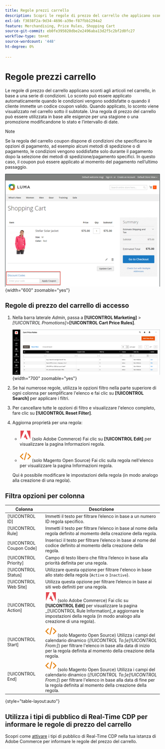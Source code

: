 ```yaml
---
title: Regole prezzi carrello
description: Scopri le regole di prezzo del carrello che applicano sconti agli articoli nel carrello in base a una serie di condizioni.
exl-id: f3038f2a-9d34-4696-a39e-f87fbb1294a2
feature: Merchandising, Price Rules, Shopping Cart
source-git-commit: eb0fe395020dbe2e2496aba13d2f5c2bf2d0fc27
workflow-type: tm+mt
source-wordcount: '448'
ht-degree: 0%

---
```


# Regole prezzi carrello

Le regole di prezzo del carrello applicano sconti agli articoli nel carrello, in base a una serie di condizioni. Lo sconto può essere applicato automaticamente quando le condizioni vengono soddisfatte o quando il cliente immette un codice coupon valido. Quando applicato, lo sconto viene visualizzato nel carrello sotto il subtotale. Una regola di prezzo del carrello può essere utilizzata in base alle esigenze per una stagione o una promozione modificandone lo stato e l’intervallo di date.

>[!NOTE]
>
>Se la regola del carrello coupon dispone di condizioni che specificano le opzioni di pagamento, ad esempio alcuni metodi di spedizione o di pagamento, le condizioni vengono soddisfatte solo durante il pagamento dopo la selezione dei metodi di spedizione/pagamento specifici. In questo caso, il coupon può essere applicato al momento del pagamento nell’ultimo passaggio.

![Vetrina di esempio - carrello applica coupon](./assets/storefront-cart-apply-coupon.png){width="600" zoomable="yes"}

## Regole di prezzo del carrello di accesso

1. Nella barra laterale _Admin_, passa a **[!UICONTROL Marketing]** > _[!UICONTROL Promotions]_>**[!UICONTROL Cart Price Rules]**.

   ![Regola prezzo carrello](./assets/price-rule-cart.png){width="700" zoomable="yes"}

1. Se hai numerose regole, utilizza le opzioni filtro nella parte superiore di ogni colonna per semplificare l&#39;elenco e fai clic su **[!UICONTROL Search]** per applicare i filtri.

1. Per cancellare tutte le opzioni di filtro e visualizzare l&#39;elenco completo, fare clic su **[!UICONTROL Reset Filter]**.

1. Aggiorna proprietà per una regola:

   - ![Adobe Commerce](../assets/adobe-logo.svg) (solo Adobe Commerce) Fai clic su **[!UICONTROL Edit]** per visualizzare la pagina Informazioni regola.

   - ![Magento Open Source](../assets/open-source.svg) (solo Magento Open Source) Fai clic sulla regola nell&#39;elenco per visualizzare la pagina Informazioni regola.

   Qui è possibile modificare le impostazioni della regola (in modo analogo alla creazione di una regola).

## Filtra opzioni per colonna

| Colonna | Descrizione |
|--- |--- |
| [!UICONTROL ID] | Immetti il testo per filtrare l’elenco in base a un numero ID regola specifico. |
| [!UICONTROL Rule] | Immetti il testo per filtrare l’elenco in base al nome della regola definito al momento della creazione della regola. |
| [!UICONTROL Coupon Code] | Inserisci il testo per filtrare l’elenco in base al nome del codice definito al momento della creazione della regola. |
| [!UICONTROL Priority] | Campo di testo libero che filtra l’elenco in base alla priorità definita per una regola. |
| [!UICONTROL Status] | Utilizzare questa opzione per filtrare l&#39;elenco in base allo stato della regola (`Active` o `Inactive`). |
| [!UICONTROL Web Site] | Utilizza questa opzione per filtrare l’elenco in base ai siti web definiti per una regola. |
| [!UICONTROL Action] | ![Adobe Commerce](../assets/adobe-logo.svg) (solo Adobe Commerce) Fai clic su **[!UICONTROL Edit]** per visualizzare la pagina _[!UICONTROL Rule Information]_e aggiornare le impostazioni della regola (in modo analogo alla creazione di una regola). |
| [!UICONTROL Start] | ![Magento Open Source](../assets/open-source.svg) (solo Magento Open Source) Utilizza i campi del calendario dinamico (_[!UICONTROL To:]_e_[!UICONTROL From:]_) per filtrare l&#39;elenco in base alla data di inizio per la regola definita al momento della creazione della regola. |
| [!UICONTROL End] | ![Magento Open Source](../assets/open-source.svg) (solo Magento Open Source) Utilizza i campi del calendario dinamico (_[!UICONTROL To:]_e_[!UICONTROL From:]_) per filtrare l&#39;elenco in base alla data di fine per la regola definita al momento della creazione della regola. |

{style="table-layout:auto"}

## Utilizza i tipi di pubblico di Real-Time CDP per informare le regole di prezzo del carrello

Scopri come [attivare](../customers/audience-activation.md) i tipi di pubblico di Real-Time CDP nella tua istanza di Adobe Commerce per informare le regole del prezzo del carrello.
